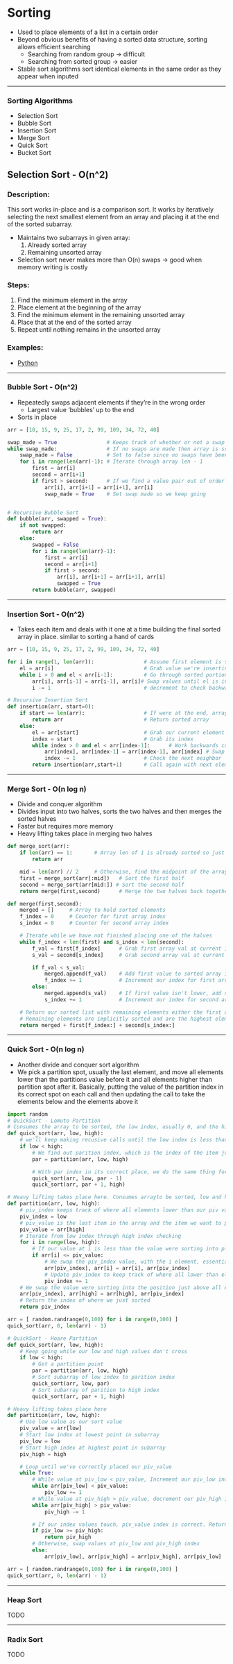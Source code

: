 # Sorting
- Used to place elements of a list in a certain order
- Beyond obvious benefits of having a sorted data structure, sorting allows efficient searching
	- Searching from random group -> difficult
	- Searching from sorted group -> easier
- Stable sort algorithms sort identical elements in the same order as they appear when inputed
- - - -

### Sorting Algorithms
- Selection Sort
- Bubble Sort
- Insertion Sort
- Merge Sort
- Quick Sort
- Bucket Sort

## Selection Sort - O(n^2)
### Description:
This sort works in-place and is a comparison sort. It works by iteratively selecting the next smallest element from an array and placing it at the end of the sorted subarray.

- Maintains two subarrays in given array:
	1. Already sorted array
	2. Remaining unsorted array
- Selection sort never makes more than O(n) swaps -> good when memory writing is costly

### Steps:
1. Find the minimum element in the array
2. Place element at the beginning of the array
3. Find the minimum element in the remaining unsorted array
4. Place that at the end of the sorted array
5. Repeat until nothing remains in the unsorted array

### Examples:
- [Python](./selection_sort.py)

- - - -

### Bubble Sort - O(n^2)
- Repeatedly swaps adjacent elements if they’re in the wrong order
	- Largest value ‘bubbles’ up to the end
- Sorts in place
```python
arr = [10, 15, 9, 25, 17, 2, 99, 109, 34, 72, 40]

swap_made = True 				# Keeps track of whether or not a swap occured
while swap_made:				# If no swaps are made then array is sorted
	swap_made = False			# Set to false since no swaps have been made yet
	for i in range(len(arr)-1):	# Iterate through array len - 1
		first = arr[i]			
		second = arr[i+1]
		if first > second:		# If we find a value pair out of order swap them
			arr[i], arr[i+1] = arr[i+1], arr[i]
			swap_made = True	# Set swap made so we keep going


# Recursive Bubble Sort
def bubble(arr, swapped = True):
	if not swapped:
		return arr
	else:
		swapped = False
		for i in range(len(arr)-1):
			first = arr[i]
			second = arr[i+1]
			if first > second:
				arr[i], arr[i+1] = arr[i+1], arr[i]
				swapped = True
		return bubble(arr, swapped)		

```
- - - -

### Insertion Sort - O(n^2)
- Takes each item and deals with it one at a time building the final sorted array in place.  similar to sorting a hand of cards

```python
arr = [10, 15, 9, 25, 17, 2, 99, 109, 34, 72, 40]   

for i in range(1, len(arr)): 				# Assume first element is sorted 	
	el = arr[i] 							# Grab value we're inserting
	while i > 0 and el < arr[i-1]: 			# Go through sorted portion of array
		arr[i], arr[i-1] = arr[i-1], arr[i]# Swap values until el is in proper place
		i -= 1								# decrement to check backwards neighbor

# Recursive Insertion Sort
def insertion(arr, start=0):
	if start == len(arr):					# If were at the end, arrays sorted
		return arr							# Return sorted array
	else:
		el = arr[start]						# Grab our current element
		index = start						# Grab its index
		while index > 0 and el < arr[index-1]:		# Work backwards comparing el
			arr[index], arr[index-1] = arr[index-1], arr[index] # Swap out of order
			index -= 1						# Check the next neighbor
		return insertion(arr,start+1)		# Call again with next element
```
- - - -

### Merge Sort - O(n log n)
- Divide and conquer algorithm
- Divides input into two halves, sorts the two halves and then merges the sorted halves
- Faster but requires more memory
- Heavy lifting takes place in merging two halves
```python
def merge_sort(arr):
	if len(arr) == 1:		# Array len of 1 is already sorted so just return		
		return arr

	mid = len(arr) // 2		# Otherwise, find the midpoint of the array
	first = merge_sort(arr[:mid])	# Sort the first half
	second = merge_sort(arr[mid:]) # Sort the second half
	return merge(first,second)		# Merge the two halves back together

def merge(first,second):
	merged = []		# Array to hold sorted elements
	f_index = 0		# Counter for first array index
	s_index = 0		# Counter for second array index

	# Iterate while we have not finished placing one of the halves
	while f_index < len(first) and s_index < len(second):
		f_val = first[f_index]		# Grab first array val at current index
		s_val = second[s_index]		# Grab second array val at current index

		if f_val < s_val:
			merged.append(f_val)	# Add first value to sorted array if its lower
			f_index += 1			# Increment our index for first array
		else:
			merged.append(s_val)	# If first value isn't lower, add second to sorted
			s_index += 1			# Increment our index for second array

	# Return our sorted list with remaining elements either the first or second array
	# Remaining elements are implicitly sorted and are the highest elements left
	return merged + first[f_index:] + second[s_index:]
```
- - - -

### Quick Sort - O(n log n)
- Another divide and conquer sort algorithm
- We pick a partition spot, usually the last element, and move all elements lower than the partitions value before it and all elements higher than partition spot after it. Basically,  putting the value of the partition index in its correct spot on each call and then updating the call to take the elements below and the elements above it
```python
import random
# QuickSort - Lomuto Partition
# Consumes the array to be sorted, the low index, usually 0, and the high index
def quick_sort(arr, low, high):
	# we'll keep making recusive calls until the low index is less than high index
	if low < high:
		# We find out parition index, which is the index of the item just sorted into place. This index value will be correctly sorted
		par = partition(arr, low, high)

		# With par index in its correct place, we do the same thing for the values below par and above par index
		quick_sort(arr, low, par - 1)
		quick_sort(arr, par + 1, high)

# Heavy lifting takes place here. Consumes arrayto be sorted, low and high index
def partition(arr, low, high):
	# piv_index keeps track of where all elements lower than our piv value end. We start at the lowest value as our first place to check
	piv_index = low
	# piv_value is the last item in the array and the item we want to put in sorted order
	piv_value = arr[high]
	# Iterate from low index through high index checking
	for i in range(low, high):
		# If our value at i is less than the value were sorting into place 	
		if arr[i] <= piv_value:
			# We swap the piv_index value, with the i element, essentially taking elements lower than our piv_value and placing them all within the range from low to piv_index
			arr[piv_index], arr[i] = arr[i], arr[piv_index]
			# Update piv_index to keep track of where all lower than elements end
			piv_index += 1
	# We swap the value were sorting into the position just above all elements lower than itself
	arr[piv_index], arr[high] = arr[high], arr[piv_index]
	# Return the index of where we just sorted
	return piv_index

arr = [ random.randrange(0,100) for i in range(0,100) ]
quick_sort(arr, 0, len(arr) - 1)

# QuickSort - Hoare Partition
def quick_sort(arr, low, high):
	# Keep going while our low and high values don't cross
	if low < high:
		# Get a partition point
		par = partition(arr, low, high)
		# Sort subarray of low index to parition index
		quick_sort(arr, low, par)
		# Sort subarray of parition to high index
		quick_sort(arr, par + 1, high)

# Heavy lifting takes place here
def partition(arr, low, high):
	# Use low value as our sort value
	piv_value = arr[low]
	# Start low index at lowest point in subarray
	piv_low = low
	# Start high index at highest point in subarray
	piv_high = high

	# Loop until we've correctly placed our piv_value
	while True:
		# While value at piv_low < piv_value, Increment our piv_low index
		while arr[piv_low] < piv_value:
			piv_low += 1
		# While value at piv_high > piv_value, decrement our piv_high index
		while arr[piv_high] > piv_value:
			piv_high -= 1

		# If our index values touch, piv_value index is correct. Return index
		if piv_low >= piv_high:
			return piv_high
		# Otherwise, swap values at piv_low and piv_high index
		else:
			arr[piv_low], arr[piv_high] = arr[piv_high], arr[piv_low]

arr = [ random.randrange(0,100) for i in range(0,100) ]
quick_sort(arr, 0, len(arr) - 1)
```
***

### Heap Sort
TODO
***

### Radix Sort
TODO
